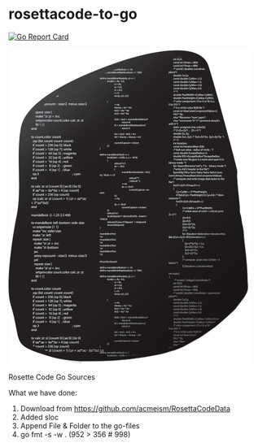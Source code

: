 # rosettacode-to-go

[![Go Report Card](https://goreportcard.com/badge/github.com/CodeFreezr/rosettacode-to-go)](https://goreportcard.com/report/github.com/CodeFreezr/rosettacode-to-go)  

[![The Stone of Rosetta in Code](rosettacode.png)](http://rosettacode.org)

Rosette Code Go Sources

What we have done:  
1. Download from https://github.com/acmeism/RosettaCodeData   
2. Added sloc  
3. Append File & Folder to the go-files  
4. go fmt -s -w . (952 > 356 # 998)
